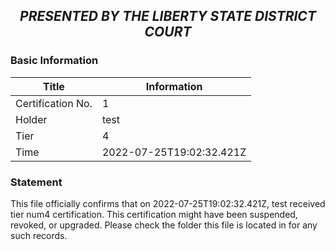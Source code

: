 ## <p align="center"><i><b> PRESENTED BY THE LIBERTY STATE DISTRICT COURT </i></b><p>

### Basic Information
  
  Title | Information
  --- | ---
  Certification No. | 1
  Holder | test
  Tier | 4
  Time | 2022-07-25T19:02:32.421Z
  
### Statement
  This file officially confirms that on 2022-07-25T19:02:32.421Z, test received tier num4 certification. This certification might have been suspended, revoked, or upgraded. Please check the folder this file is located in for any such records.
